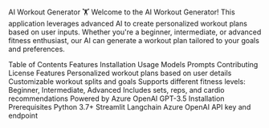 AI Workout Generator 🏋️
Welcome to the AI Workout Generator! This application leverages advanced AI to create personalized workout plans based on user inputs. Whether you're a beginner, intermediate, or advanced fitness enthusiast, our AI can generate a workout plan tailored to your goals and preferences.

Table of Contents
Features
Installation
Usage
Models
Prompts
Contributing
License
Features
Personalized workout plans based on user details
Customizable workout splits and goals
Supports different fitness levels: Beginner, Intermediate, Advanced
Includes sets, reps, and cardio recommendations
Powered by Azure OpenAI GPT-3.5
Installation
Prerequisites
Python 3.7+
Streamlit
Langchain
Azure OpenAI API key and endpoint
